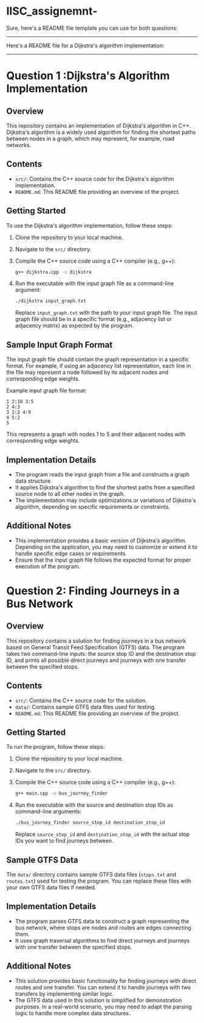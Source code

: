 # IISC_assignemnt-
Sure, here's a README file template you can use for both questions:

---
Here's a README file for a Dijkstra's algorithm implementation:

---

# Question 1 :Dijkstra's Algorithm Implementation

## Overview
This repository contains an implementation of Dijkstra's algorithm in C++. Dijkstra's algorithm is a widely used algorithm for finding the shortest paths between nodes in a graph, which may represent, for example, road networks.

## Contents
- `src/`: Contains the C++ source code for the Dijkstra's algorithm implementation.
- `README.md`: This README file providing an overview of the project.

## Getting Started
To use the Dijkstra's algorithm implementation, follow these steps:

1. Clone the repository to your local machine.
2. Navigate to the `src/` directory.
3. Compile the C++ source code using a C++ compiler (e.g., g++):

   ```bash
   g++ dijkstra.cpp -o dijkstra
   ```

4. Run the executable with the input graph file as a command-line argument:

   ```bash
   ./dijkstra input_graph.txt
   ```

   Replace `input_graph.txt` with the path to your input graph file. The input graph file should be in a specific format (e.g., adjacency list or adjacency matrix) as expected by the program.

## Sample Input Graph Format
The input graph file should contain the graph representation in a specific format. For example, if using an adjacency list representation, each line in the file may represent a node followed by its adjacent nodes and corresponding edge weights.

Example input graph file format:
```
1 2:10 3:5
2 4:3
3 2:2 4:9
4 5:2
5
```

This represents a graph with nodes 1 to 5 and their adjacent nodes with corresponding edge weights.

## Implementation Details
- The program reads the input graph from a file and constructs a graph data structure.
- It applies Dijkstra's algorithm to find the shortest paths from a specified source node to all other nodes in the graph.
- The implementation may include optimizations or variations of Dijkstra's algorithm, depending on specific requirements or constraints.

## Additional Notes
- This implementation provides a basic version of Dijkstra's algorithm. Depending on the application, you may need to customize or extend it to handle specific edge cases or requirements.
- Ensure that the input graph file follows the expected format for proper execution of the program.

# Question 2: Finding Journeys in a Bus Network

## Overview
This repository contains a solution for finding journeys in a bus network based on General Transit Feed Specification (GTFS) data. The program takes two command-line inputs: the source stop ID and the destination stop ID, and prints all possible direct journeys and journeys with one transfer between the specified stops.

## Contents
- `src/`: Contains the C++ source code for the solution.
- `data/`: Contains sample GTFS data files used for testing.
- `README.md`: This README file providing an overview of the project.

## Getting Started
To run the program, follow these steps:

1. Clone the repository to your local machine.
2. Navigate to the `src/` directory.
3. Compile the C++ source code using a C++ compiler (e.g., g++):

   ```bash
   g++ main.cpp -o bus_journey_finder
   ```

4. Run the executable with the source and destination stop IDs as command-line arguments:

   ```bash
   ./bus_journey_finder source_stop_id destination_stop_id
   ```

   Replace `source_stop_id` and `destination_stop_id` with the actual stop IDs you want to find journeys between.

## Sample GTFS Data
The `data/` directory contains sample GTFS data files (`stops.txt` and `routes.txt`) used for testing the program. You can replace these files with your own GTFS data files if needed.

## Implementation Details
- The program parses GTFS data to construct a graph representing the bus network, where stops are nodes and routes are edges connecting them.
- It uses graph traversal algorithms to find direct journeys and journeys with one transfer between the specified stops.

## Additional Notes
- This solution provides basic functionality for finding journeys with direct routes and one transfer. You can extend it to handle journeys with two transfers by implementing similar logic.
- The GTFS data used in this solution is simplified for demonstration purposes. In a real-world scenario, you may need to adapt the parsing logic to handle more complex data structures.
